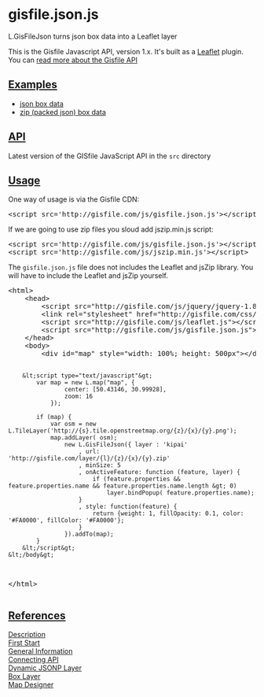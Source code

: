 # gisfile.json.js
L.GisFileJson turns json box data into a Leaflet layer

<p>
This is the Gisfile Javascript API, version 1.x. It's built as a <a href="http://leafletjs.com/">Leaflet</a>
plugin. You can <a href="http://gisfile.com/api/1.0/doc/box/">read more about the Gisfile API</a>
</p>

<h2>
<a id="user-content-exampls" class="anchor" href="#exampls" aria-hidden="true">
Examples
</h2>

<ul>
<li><a href="http://gisfile.com/layer/SPcities/tile?json&fs=1">json box data</a></li>
<li><a href="http://gisfile.com/layer/SpatialTown/tile?zip&lat=50.43&lon=30.67&z=9">zip (packed json) box data</a></li>
</ul>

<h2>
<a id="user-content-api" class="anchor" href="#api" aria-hidden="true">
<span class="octicon octicon-link"></span></a>
<a href="http://gisfile.com/js/gisfile.json.js">API</a>
</h2>

<p>Latest version of the GISfile JavaScript API in the <code>src</code> directory</p>

<h2>
<a id="user-content-examples" class="anchor" href="#examples" aria-hidden="true">
<span class="octicon octicon-link"></span></a>
<a href="http://gisfile.com/api/1.0/doc/box/">Usage</a>
</h2>

<p>One way of usage is via the Gisfile CDN:</p>

<div class="highlight highlight-html">
<pre>
&lt;script src='http://gisfile.com/js/gisfile.json.js'&gt;&lt;/script&gt;
</pre>
</div>

<p>If we are going to use zip files you sloud add jszip.min.js script:</p>

<div class="highlight highlight-html">
<pre>
&lt;script src='http://gisfile.com/js/gisfile.json.js'&gt;&lt;/script&gt;
&lt;script src='http://gisfile.com/js/jszip.min.js'&gt;&lt;/script&gt;
</pre>
</div>

<p>The <code>gisfile.json.js</code> file does not includes the Leaflet and jsZip library. 
You will have to include the Leaflet and jsZip yourself.</p>

<div class="highlight highlight-html">
<pre>
&lt;html&gt;
    &lt;head&gt;
        &lt;script src="http://gisfile.com/js/jquery/jquery-1.8.0.min.js"&gt;&lt;/script&gt;
        &lt;link rel="stylesheet" href="http://gisfile.com/css/leaflet.css" /&gt;
        &lt;script src="http://gisfile.com/js/leaflet.js"&gt;&lt;/script&gt;
        &lt;script src="http://gisfile.com/js/gisfile.json.js"&gt;&lt;/script&gt;
    &lt;/head&gt;
    &lt;body&gt;
        &lt;div id="map" style="width: 100%; height: 500px"&gt;&lt;/div&gt;

        &lt;script type="text/javascript"&gt;
            var map = new L.map("map", {
                    center: [50.43146, 30.99928], 
                    zoom: 16
                });

            if (map) {
                var osm = new L.TileLayer('http://{s}.tile.openstreetmap.org/{z}/{x}/{y}.png');
                map.addLayer( osm);
                    new L.GisFileJson({ layer : 'kipai'
                        , url: 'http://gisfile.com/layer/{l}/{z}/{x}/{y}.zip'
                        , minSize: 5
                        , onActiveFeature: function (feature, layer) {
                            if (feature.properties && feature.properties.name && feature.properties.name.length &gt; 0)
                                layer.bindPopup( feature.properties.name);
                        }
                        , style: function(feature) {
                            return {weight: 1, fillOpacity: 0.1, color: '#FA0000', fillColor: '#FA0000'};
                        }
                    }).addTo(map);
            }
        &lt;/script&gt;
    &lt;/body&gt;
&lt;/html&gt;
</pre>
</div>

<h2>
<a id="user-content-references" class="anchor" href="#references" aria-hidden="true">
<span class="octicon octicon-link"></span></a>
<a href="http://gisfile.com/api/1.0/doc/box/">References</a>
</h2>

<p>
<a href="http://gisfile.com/api/1.0/doc/">Description</a><br>
<a href="http://gisfile.com/api/1.0/doc/quick-start/">First Start</a><br>
<a href="http://gisfile.com/api/1.0/doc/general/">General Information</a><br>
<a href="http://gisfile.com/api/1.0/doc/jsapi/">Connecting API</a><br>
<a href="http://gisfile.com/api/1.0/doc/jsonp/">Dynamic JSONP Layer</a><br>
<a href="http://gisfile.com/api/1.0/doc/box/">Box Layer</a><br>
<a href="http://gisfile.com/designer.htm">Map Designer</a>
</p>
